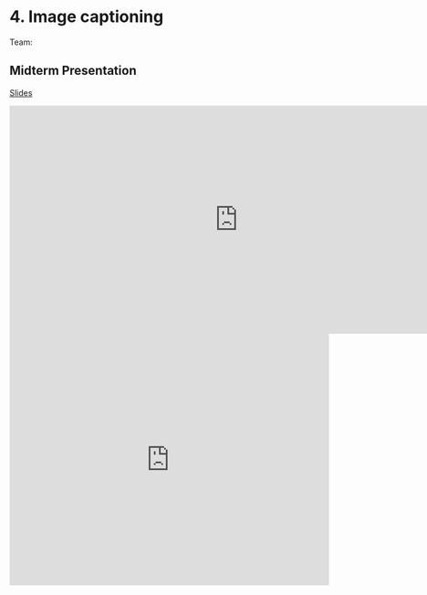 # 4. Image captioning

Team:

## Midterm Presentation

[Slides](midterm/4.pptx)

<center><iframe src="http://docs.google.com/gview?url=http://courses.d2l.ai/berkeley-stat-157/projects/midterm/4.pptx&embedded=true"
    style="width:800px; height:400px;" frameborder="0"></iframe></center>

<center><iframe width="560" height="441" src="https://www.youtube.com/embed/2I1Jn9GEWEE" frameborder="0" allowfullscreen></iframe></center>
